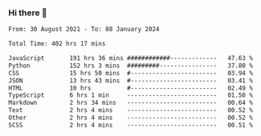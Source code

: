 ### Hi there 👋

<!--
**dominoto/dominoto** is a ✨ _special_ ✨ repository because its `README.md` (this file) appears on your GitHub profile.

Here are some ideas to get you started:

- 🔭 I’m currently working on ...
- 🌱 I’m currently learning ...
- 👯 I’m looking to collaborate on ...
- 🤔 I’m looking for help with ...
- 💬 Ask me about ...
- 📫 How to reach me: ...
- 😄 Pronouns: ...
- ⚡ Fun fact: ...
-->
<!--START_SECTION:waka-->

```txt
From: 30 August 2021 - To: 08 January 2024

Total Time: 402 hrs 17 mins

JavaScript       191 hrs 36 mins ############-------------   47.63 %
Python           152 hrs 3 mins  #########----------------   37.80 %
CSS              15 hrs 50 mins  #------------------------   03.94 %
JSON             13 hrs 43 mins  #------------------------   03.41 %
HTML             10 hrs          #------------------------   02.49 %
TypeScript       6 hrs 1 min     -------------------------   01.50 %
Markdown         2 hrs 34 mins   -------------------------   00.64 %
Text             2 hrs 4 mins    -------------------------   00.52 %
Other            2 hrs 4 mins    -------------------------   00.52 %
SCSS             2 hrs 4 mins    -------------------------   00.51 %
```

<!--END_SECTION:waka-->
